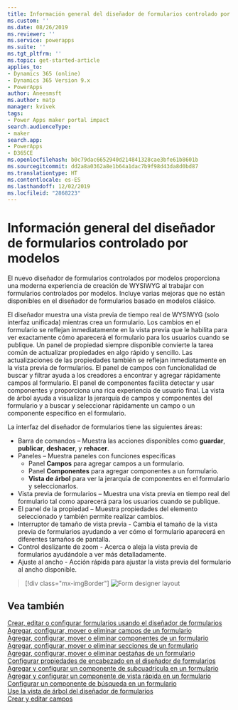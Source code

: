 ```yaml
---
title: Información general del diseñador de formularios controlado por modelos | MicrosoftDocs
ms.custom: ''
ms.date: 08/26/2019
ms.reviewer: ''
ms.service: powerapps
ms.suite: ''
ms.tgt_pltfrm: ''
ms.topic: get-started-article
applies_to:
- Dynamics 365 (online)
- Dynamics 365 Version 9.x
- PowerApps
author: Aneesmsft
ms.author: matp
manager: kvivek
tags:
- Power Apps maker portal impact
search.audienceType:
- maker
search.app:
- PowerApps
- D365CE
ms.openlocfilehash: b0c79dac6652940d214841328cae3bfe61b8601b
ms.sourcegitcommit: dd2a8a0362a8e1b64a1dac7b9f98d43da8d0bd87
ms.translationtype: HT
ms.contentlocale: es-ES
ms.lasthandoff: 12/02/2019
ms.locfileid: "2868223"
---
```

# <a name="overview-of-the-model-driven-form-designer"></a>Información general del diseñador de formularios controlado por modelos
El nuevo diseñador de formularios controlados por modelos proporciona una moderna experiencia de creación de WYSIWYG al trabajar con formularios controlados por modelos. Incluye varias mejoras que no están disponibles en el diseñador de formularios basado en modelos clásico. 

El diseñador muestra una vista previa de tiempo real de WYSIWYG (solo interfaz unificada) mientras crea un formulario. Los cambios en el formulario se reflejan inmediatamente en la vista previa que le habilita para ver exactamente cómo aparecerá el formulario para los usuarios cuando se publique. Un panel de propiedad siempre disponible convierte la tarea común de actualizar propiedades en algo rápido y sencillo. Las actualizaciones de las propiedades también se reflejan inmediatamente en la vista previa de formularios. El panel de campos con funcionalidad de buscar y filtrar ayuda a los creadores a encontrar y agregar rápidamente campos al formulario. El panel de componentes facilita detectar y usar componentes y proporciona una rica experiencia de usuario final. La vista de árbol ayuda a visualizar la jerarquía de campos y componentes del formulario y a buscar y seleccionar rápidamente un campo o un componente específico en el formulario.

La interfaz del diseñador de formularios tiene las siguientes áreas: 
- Barra de comandos – Muestra las acciones disponibles como **guardar**, **publicar**, **deshacer**, y **rehacer**. 
- Paneles – Muestra paneles con funciones específicas
  - Panel **Campos** para agregar campos a un formulario.
  - Panel **Componentes** para agregar componentes a un formulario.
  - **Vista de árbol** para ver la jerarquía de componentes en el formulario y seleccionarlos.
- Vista previa de formularios – Muestra una vista previa en tiempo real del formulario tal como aparecerá para los usuarios cuando se publique. 
- El panel de la propiedad – Muestra propiedades del elemento seleccionado y también permite realizar cambios.
- Interruptor de tamaño de vista previa - Cambia el tamaño de la vista previa de formularios ayudando a ver cómo el formulario aparecerá en diferentes tamaños de pantalla.
- Control deslizante de zoom - Acerca o aleja la vista previa de formularios ayudándole a ver más detalladamente.
- Ajuste al ancho - Acción rápida para ajustar la vista previa del formulario al ancho disponible.

> [!div class="mx-imgBorder"] 
> ![](media/FormDesignerOverview.png "Form designer layout")

## <a name="see-also"></a>Vea también
[Crear, editar o configurar formularios usando el diseñador de formularios](create-and-edit-forms.md)  
[Agregar, configurar, mover o eliminar campos de un formulario](add-move-or-delete-fields-on-form.md)  
[Agregar, configurar, mover o eliminar componentes de un formulario](add-move-configure-or-delete-components-on-form.md)  
[Agregar, configurar, mover o eliminar secciones de un formulario](add-move-or-delete-sections-on-form.md)  
[Agregar, configurar, mover o eliminar pestañas de un formulario](add-move-or-delete-tabs-on-form.md)  
[Configurar propiedades de encabezado en el diseñador de formularios](form-designer-header-properties.md)  
[Agregar y configurar un componente de subcuadrícula en un formulario](form-designer-add-configure-subgrid.md)  
[Agregar y configurar un componente de vista rápida en un formulario](form-designer-add-configure-quickview.md)  
[Configurar un componente de búsqueda en un formulario](form-designer-add-configure-lookup.md)  
[Use la vista de árbol del diseñador de formularios](using-tree-view-on-form.md)  
[Crear y editar campos](../common-data-service/create-edit-field-portal.md)  
